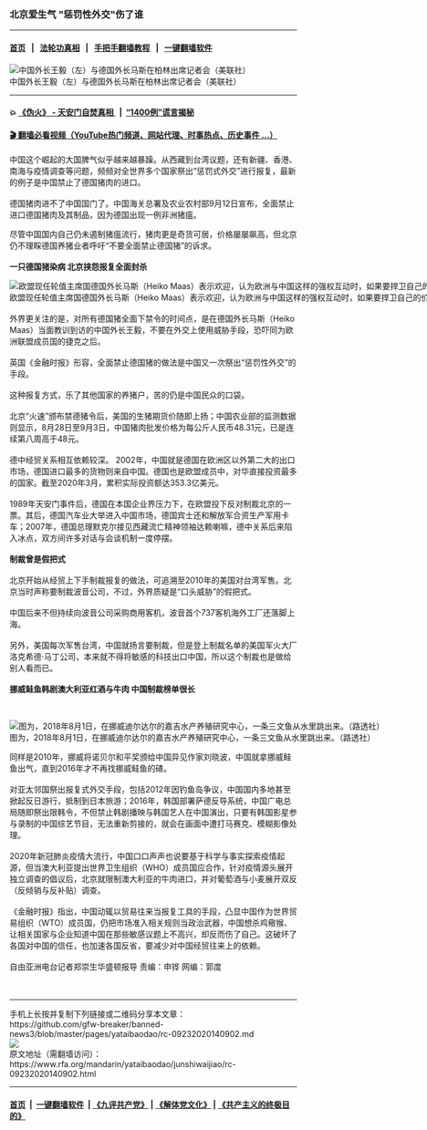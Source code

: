 ### 北京爱生气   "惩罚性外交"伤了谁
------------------------

#### [首页](https://github.com/gfw-breaker/banned-news3/blob/master/README.md) &nbsp;&nbsp;|&nbsp;&nbsp; [法轮功真相](https://github.com/begood0513/basic/blob/master/README.md)  &nbsp;&nbsp;|&nbsp;&nbsp; [手把手翻墙教程](https://github.com/gfw-breaker/guides/wiki)  &nbsp;&nbsp;|&nbsp;&nbsp; [一键翻墙软件](https://github.com/gfw-breaker/nogfw/blob/master/README.md)  



<div id="headerimg">
 <img alt="中国外长王毅（左）与德国外长马斯在柏林出席记者会（美联社）" src="https://www.rfa.org/mandarin/yataibaodao/junshiwaijiao/rc-09022020131441.html/rc0902e.jpg/@@images/72e0cb8d-6801-4580-9331-864150f484a9.jpeg" title="中国外长王毅（左）与德国外长马斯在柏林出席记者会（美联社）"/>
 <div id="headerimgcontents">
  <div id="headerimgcaption">
   <span>
    中国外长王毅（左）与德国外长马斯在柏林出席记者会（美联社）
   </span>
   <!-- zoomattribute -->
  </div>
  <!-- headerimgcaption -->
 </div>
 <!-- headerimagecontents -->
</div>

<hr/>


#### 💥 [《伪火》 - 天安门自焚真相 ](http://158.247.195.190:10000/videos/blog/weihuo.html)&nbsp; |&nbsp; [“1400例”谎言揭秘  ](http://158.247.195.190:10000/videos/blog/jiexi1400.html)

#### [ 🎬  翻墙必看视频（YouTube热门频道、网站代理、时事热点、历史事件 ...）](https://github.com/gfw-breaker/links/blob/master/banned.md)

<div id="storytext">
 <div>
  <div class="slot_header">
  </div>
 </div>
 <p>
  中国这个崛起的大国脾气似乎越来越暴躁。从西藏到台湾议题，还有新疆、香港、南海与疫情调查等问题，频频对全世界多个国家祭出“惩罚式外交”进行报复，最新的例子是中国禁止了德国猪肉的进口。
  <br/>
  <br/>
  德国猪肉进不了中国国门了。中国海关总署及农业农村部9月12日宣布，全面禁止进口德国猪肉及其制品，因为德国出现一例非洲猪瘟。
 </p>
 <p>
 </p>
 <p>
 </p>
 <p>
  尽管中国国内自己仍未遏制猪瘟流行，猪肉更是奇货可居，价格屡屡飙高，但北京仍不理睬德国养猪业者呼吁“不要全面禁止德国猪”的诉求。
  <br/>
  <br/>
  <b>
   一只德国猪染病 北京挟怨报复全面封杀
  </b>
 </p>
 <p>
  <div class="image-inline captioned" style="width:1500px;">
   <div style="width:1500px;">
    <img alt="欧盟现任轮值主席国德国外长马斯（Heiko Maas）表示欢迎，认为欧洲与中国这样的强权互动时，如果要捍卫自己的价值和原则，有必要立场一致。（路透社图片）" src="https://www.rfa.org/mandarin/yataibaodao/junshiwaijiao/cl-07292020132232.html/2020-07-02T105414Z_190044493_RC2YKH98FPQY_RTRMADP_3_GERMANY-TURKEY-POLITICS.jpg" title="欧盟现任轮值主席国德国外长马斯（Heiko Maas）表示欢迎，认为欧洲与中国这样的强权互动时，如果要捍卫自己的价值和原则，有必要立场一致。（路透社图片）"/>
   </div>
   <div class="image-caption">
    <span style="width:1500px;">
     欧盟现任轮值主席国德国外长马斯（Heiko Maas）表示欢迎，认为欧洲与中国这样的强权互动时，如果要捍卫自己的价值和原则，有必要立场一致。（路透社图片）
    </span>
    <span class="copyright">
    </span>
   </div>
  </div>
  <br/>
  外界更关注的是，对所有德国猪全面下禁令的时间点，是在德国外长马斯（Heiko Maas）当面教训到访的中国外长王毅，不要在外交上使用威胁手段，恐吓同为欧洲联盟成员国的捷克之后。
  <br/>
  <br/>
  英国《金融时报》形容，全面禁止德国猪的做法是中国又一次祭出“惩罚性外交”的手段。
  <br/>
  <br/>
  这种报复方式，乐了其他国家的养猪户，苦的仍是中国民众的口袋。
  <br/>
  <br/>
  北京“火速”颁布禁德猪令后，美国的生猪期货价随即上扬；中国农业部的监测数据则显示，8月28日至9月3日，中国猪肉批发价格为每公斤人民币48.31元，已是连续第八周高于48元。
  <br/>
  <br/>
  德中经贸关系相互依赖较深。 2002年，中国就是德国在欧洲区以外第二大的出口市场，德国进口最多的货物则来自中国。德国也是欧盟成员中，对华直接投资最多的国家。截至2020年3月，累积实际投资额达353.3亿美元。
  <br/>
  <br/>
  1989年天安门事件后，德国在本国企业界压力下，在欧盟投下反对制裁北京的一票。其后，德国汽车业大举进入中国市场，德国宾士还和解放军合资生产军用卡车；2007年，德国总理默克尔接见西藏流亡精神领袖达赖喇嘛，德中关系后来陷入冰点，双方间许多对话与会谈机制一度停摆。
  <br/>
  <br/>
  <b>
   制裁曾是假把式
  </b>
  <br/>
  <br/>
  北京开始从经贸上下手制裁报复的做法，可追溯至2010年的美国对台湾军售。北京当时声称要制裁波音公司，不过，外界质疑是“口头威胁”的假把式。
  <br/>
  <br/>
  中国后来不但持续向波音公司采购商用客机，波音首个737客机海外工厂还落脚上海。
  <br/>
  <br/>
  另外，美国每次军售台湾，中国就扬言要制裁，但是登上制裁名单的美国军火大厂洛克希德·马丁公司，本来就不得将敏感的科技出口中国，所以这个制裁也是做给别人看而已。
  <br/>
  <br/>
  <b>
   挪威鲑鱼韩剧澳大利亚红酒与牛肉 中国制裁榜单很长
  </b>
 </p>
 <p>
  <b>
  </b>
  <br/>
  <div class="image-inline captioned" style="width:1500px;">
   <div style="width:1500px;">
    <img alt="图为，2018年8月1日，在挪威迪尔达尔的嘉吉水产养殖研究中心，一条三文鱼从水里跳出来。（路透社）" src="https://www.rfa.org/mandarin/yataibaodao/huanjing/cl-06182020083343.html/2020-06-17T000000Z_1349602048_RC2YAH93K28B_RTRMADP_3_HEALTH-CORONAVIRUS-NORWAY-SALMON.jpg" title="图为，2018年8月1日，在挪威迪尔达尔的嘉吉水产养殖研究中心，一条三文鱼从水里跳出来。（路透社）"/>
   </div>
   <div class="image-caption">
    <span style="width:1500px;">
     图为，2018年8月1日，在挪威迪尔达尔的嘉吉水产养殖研究中心，一条三文鱼从水里跳出来。（路透社）
    </span>
    <span class="copyright">
    </span>
   </div>
  </div>
 </p>
 <p>
  同样是2010年，挪威将诺贝尔和平奖颁给中国异见作家刘晓波，中国就拿挪威鲑鱼出气，直到2016年才不再找挪威鲑鱼的碴。
  <br/>
  <br/>
  对亚太邻国祭出报复式外交手段，包括2012年因钓鱼岛争议，中国国内多地甚至掀起反日游行，抵制到日本旅游；2016年，韩国部署萨德反导系统，中国广电总局随即祭出限韩令，不但禁止韩剧播映与韩国艺人在中国演出，只要有韩国影星参与录制的中国综艺节目，无法重新剪接的，就会在画面中遭打马赛克、模糊影像处理。
  <br/>
  <br/>
  2020年新冠肺炎疫情大流行，中国口口声声也说要基于科学与事实探索疫情起源，但当澳大利亚提出世界卫生组织（WHO）成员国应合作，针对疫情源头展开独立调查的倡议后，北京就限制澳大利亚的牛肉进口，并对葡萄酒与小麦展开双反（反倾销与反补贴）调查。
  <br/>
  <br/>
  《金融时报》指出，中国动辄以贸易往来当报复工具的手段，凸显中国作为世界贸易组织（WTO）成员国，仍把市场准入相关规则当政治武器，中国想杀鸡儆猴、让相关国家与企业知道中国在那些敏感议题上不高兴，却反而伤了自己。这破坏了各国对中国的信任，也加速各国反省，要减少对中国经贸往来上的依赖。
  <br/>
  <br/>
  自由亚洲电台记者郑崇生华盛顿报导 责编：申铧 网编：郭度
  <br/>
  <br/>
  <br/>
 </p>
</div>

<hr/>
手机上长按并复制下列链接或二维码分享本文章：<br/>
https://github.com/gfw-breaker/banned-news3/blob/master/pages/yataibaodao/rc-09232020140902.md <br/>
<a href='https://github.com/gfw-breaker/banned-news3/blob/master/pages/yataibaodao/rc-09232020140902.md'><img src='https://github.com/gfw-breaker/banned-news3/blob/master/pages/yataibaodao/rc-09232020140902.md.png'/></a> <br/>
原文地址（需翻墙访问）：https://www.rfa.org/mandarin/yataibaodao/junshiwaijiao/rc-09232020140902.html


------------------------
#### [首页](https://github.com/gfw-breaker/banned-news3/blob/master/README.md) &nbsp;|&nbsp; [一键翻墙软件](https://github.com/gfw-breaker/nogfw/blob/master/README.md) &nbsp;| [《九评共产党》](https://github.com/gfw-breaker/9ping.md/blob/master/README.md#九评之一评共产党是什么) | [《解体党文化》](https://github.com/gfw-breaker/jtdwh.md/blob/master/README.md) | [《共产主义的终极目的》](https://github.com/gfw-breaker/gczydzjmd.md/blob/master/README.md)


<img src='http://gfw-breaker.win/banned-news3/pages/yataibaodao/rc-09232020140902.md' width='0px' height='0px'/>